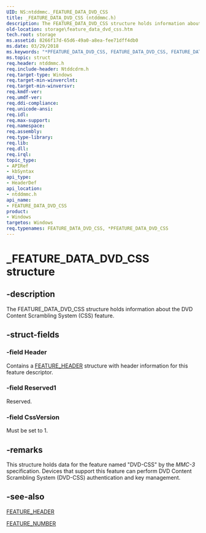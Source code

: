 ```yaml
---
UID: NS:ntddmmc._FEATURE_DATA_DVD_CSS
title: _FEATURE_DATA_DVD_CSS (ntddmmc.h)
description: The FEATURE_DATA_DVD_CSS structure holds information about the DVD Content Scrambling System (CSS) feature.
old-location: storage\feature_data_dvd_css.htm
tech.root: storage
ms.assetid: 8266f17d-65d6-49a0-a8ea-fee71dff4db0
ms.date: 03/29/2018
ms.keywords: "*PFEATURE_DATA_DVD_CSS, FEATURE_DATA_DVD_CSS, FEATURE_DATA_DVD_CSS structure [Storage Devices], PFEATURE_DATA_DVD_CSS, PFEATURE_DATA_DVD_CSS structure pointer [Storage Devices], _FEATURE_DATA_DVD_CSS, ntddmmc/FEATURE_DATA_DVD_CSS, ntddmmc/PFEATURE_DATA_DVD_CSS, storage.feature_data_dvd_css, structs-CD-ROM_1508ce84-fa86-423e-a6c1-4059bf0cb54c.xml"
ms.topic: struct
req.header: ntddmmc.h
req.include-header: Ntddcdrm.h
req.target-type: Windows
req.target-min-winverclnt: 
req.target-min-winversvr: 
req.kmdf-ver: 
req.umdf-ver: 
req.ddi-compliance: 
req.unicode-ansi: 
req.idl: 
req.max-support: 
req.namespace: 
req.assembly: 
req.type-library: 
req.lib: 
req.dll: 
req.irql: 
topic_type:
- APIRef
- kbSyntax
api_type:
- HeaderDef
api_location:
- ntddmmc.h
api_name:
- FEATURE_DATA_DVD_CSS
product:
- Windows
targetos: Windows
req.typenames: FEATURE_DATA_DVD_CSS, *PFEATURE_DATA_DVD_CSS
---
```


# _FEATURE_DATA_DVD_CSS structure


## -description


The FEATURE_DATA_DVD_CSS structure holds information about the DVD Content Scrambling System (CSS) feature.


## -struct-fields




### -field Header

Contains a <a href="https://docs.microsoft.com/windows-hardware/drivers/ddi/content/ntddmmc/ns-ntddmmc-_feature_header">FEATURE_HEADER</a> structure with header information for this feature descriptor. 


### -field Reserved1

Reserved. 


### -field CssVersion

Must be set to 1. 


## -remarks



This structure holds data for the feature named "DVD-CSS" by the <i>MMC-3 </i>specification. Devices that support this feature can perform DVD Content Scrambling System (DVD-CSS) authentication and key management. 




## -see-also




<a href="https://docs.microsoft.com/windows-hardware/drivers/ddi/content/ntddmmc/ns-ntddmmc-_feature_header">FEATURE_HEADER</a>



<a href="https://docs.microsoft.com/windows-hardware/drivers/ddi/content/ntddmmc/ne-ntddmmc-_feature_number">FEATURE_NUMBER</a>
 

 

